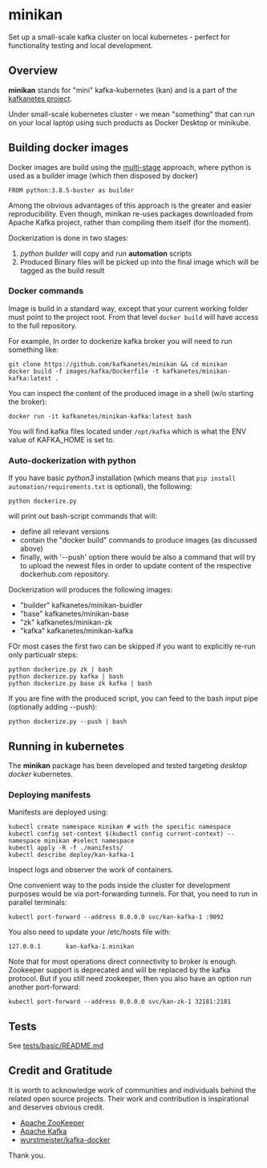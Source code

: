# minikan

Set up a small-scale kafka cluster on local kubernetes - perfect for functionality testing and local development.

## Overview

**minikan** stands for "mini" kafka-kubernetes (kan) and is a part of the [kafkanetes project](https://github.com/kafkanetes/).

Under small-scale kubernetes cluster - we mean "something" that can run on your local laptop using such products as Docker Desktop or minikube.

## Building docker images

Docker images are build using the [multi-stage](https://docs.docker.com/develop/develop-images/multistage-build/) approach, where python is used as a builder image (which then disposed by docker)

	FROM python:3.8.5-buster as builder
	
Among the obvious advantages of this approach is the greater and easier reproducibility. Even though, minikan re-uses packages downloaded from Apache Kafka project, rather than compiling them itself (for the moment).

Dockerization is done in two stages:

1. *python builder* will copy and run **automation** scripts
2. Produced Binary files will be picked up into the final image which will be tagged as the build result


### Docker commands

Image is build in a standard way, except that your current working folder must point to the project root. From that level `docker build` will have access to the full repository.

For example, In order to dockerize kafka broker you will need to run something like:
	
	git clone https://github.com/kafkanetes/minikan && cd minikan
	docker build -f images/kafka/Dockerfile -t kafkanetes/minikan-kafka:latest .

You can inspect the content of the produced image in a shell (w/o starting the broker):
	
	docker run -it kafkanetes/minikan-kafka:latest bash

You will find kafka files located under `/opt/kafka` which is what the ENV value of KAFKA_HOME is set to.

### Auto-dockerization with python

If you have basic *python3* installation (which means that `pip install automation/requirements.txt` is optional), the following:

	python dockerize.py

will print out bash-script commands that will:

- define all relevant versions
- contain the "docker build" commands to produce images (as discussed above)
- finally, with '--push' option there would be also a command that will try to upload the newest files in order to update content of the respective dockerhub.com repository.

Dockerization will produces the following images:

 - "builder" kafkanetes/minikan-buidler
 - "base" kafkanetes/minikan-base
 - "zk" kafkanetes/minikan-zk
 - "kafka" kafkanetes/minikan-kafka

FOr most cases the first two can be skipped if you want to explicitly re-run only particualr steps:

	python dockerize.py zk | bash
	python dockerize.py kafka | bash
	python dockerize.py base zk kafka | bash

If you are fine with the produced script, you can feed to the bash input pipe (optionally adding --push):

	python dockerize.py --push | bash

## Running in kubernetes

The **minikan** package has been developed and tested targeting *desktop docker* kubernetes.

### Deploying manifests

Manifests are deployed using:

	kubectl create namespace minikan # with the specific namespace
	kubectl config set-context $(kubectl config current-context) --namespace minikan #select namespace
	kubectl apply -R -f ./manifests/
	kubectl describe deploy/kan-kafka-1 

Inspect logs and observer the work of containers.

One convenient way to the pods inside the cluster for development purposes would be via port-forwarding tunnels. For that,
you need to run in parallel terminals:

	kubectl port-forward --address 0.0.0.0 svc/kan-kafka-1 :9092

You also need to update your /etc/hosts file with:

	127.0.0.1       kan-kafka-1.minikan


Note that for most operations direct connectivity to broker is enough. Zookeeper support is deprecated and will be replaced by the kafka protocol.
But if you still need zookeeper, then you also have an option run another port-forward:

	kubectl port-forward --address 0.0.0.0 svc/kan-zk-1 32181:2181


## Tests

See [tests/basic/README.md](tests/basic/REAME.md)


## Credit and Gratitude

It is worth to acknowledge work of communities and individuals behind the related open source projects. Their work and contribution is inspirational and deserves obvious credit.

- [Apache ZooKeeper](https://zookeeper.apache.org/)
- [Apache Kafka](https://kafka.apache.org/)
- [wurstmeister/kafka-docker](https://github.com/wurstmeister/kafka-docker/)

Thank you.